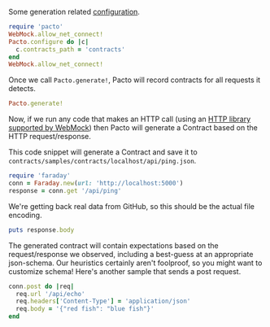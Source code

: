 Some generation related [configuration](configuration.rb).

```rb
require 'pacto'
WebMock.allow_net_connect!
Pacto.configure do |c|
  c.contracts_path = 'contracts'
end
WebMock.allow_net_connect!
```

Once we call `Pacto.generate!`, Pacto will record contracts for all requests it detects.

```rb
Pacto.generate!
```

Now, if we run any code that makes an HTTP call (using an
[HTTP library supported by WebMock](https://github.com/bblimke/webmock#supported-http-libraries))
then Pacto will generate a Contract based on the HTTP request/response.

This code snippet will generate a Contract and save it to `contracts/samples/contracts/localhost/api/ping.json`.

```rb
require 'faraday'
conn = Faraday.new(url: 'http://localhost:5000')
response = conn.get '/api/ping'
```

We're getting back real data from GitHub, so this should be the actual file encoding.

```rb
puts response.body
```

The generated contract will contain expectations based on the request/response we observed,
including a best-guess at an appropriate json-schema.  Our heuristics certainly aren't foolproof,
so you might want to customize schema!
Here's another sample that sends a post request.

```rb
conn.post do |req|
  req.url '/api/echo'
  req.headers['Content-Type'] = 'application/json'
  req.body = '{"red fish": "blue fish"}'
end
```

